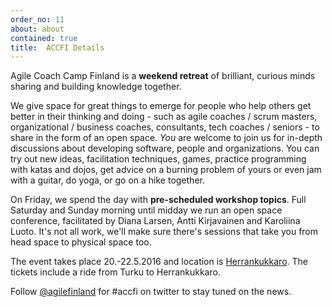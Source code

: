 ```yaml
---
order_no: 11
about: about
contained: true
title:  ACCFI Details
---
```


Agile Coach Camp Finland is a **weekend retreat** of brilliant, curious minds sharing and building knowledge together.

We give space for great things to emerge for people who help others get better in their thinking and doing - such as agile coaches / scrum masters, organizational / business coaches, consultants, tech coaches / seniors - to share in the form of an open space. *You* are welcome to join us for in-depth discussions about developing software, people and organizations. You can try out new ideas, facilitation techniques, games, practice programming with katas and dojos, get advice on a burning problem of yours or even jam with a guitar, do yoga, or go on a hike together.

On Friday, we spend the day with **pre-scheduled workshop topics**. Full Saturday and Sunday morning until midday we run an open space conference, facilitated by Diana Larsen, Antti Kirjavainen and Karoliina Luoto. It's not all work, we'll make sure there's sessions that take you from head space to physical space too.

The event takes place 20.-22.5.2016 and location is  [Herrankukkaro](http://herrankukkaro.visualizer360.com/panorama). The tickets include a ride from Turku to Herrankukkaro.

Follow [@agilefinland](https://twitter.com/agilefinland) for #accfi on twitter to stay tuned on the news.
